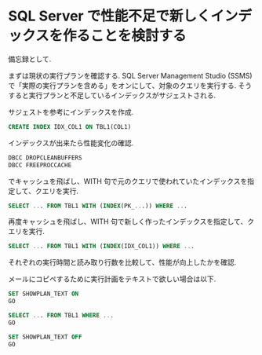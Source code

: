 # SQL Server で性能不足で新しくインデックスを作ることを検討する

備忘録として.

まずは現状の実行プランを確認する.
SQL Server Management Studio (SSMS) で「実際の実行プランを含める」をオンにして、対象のクエリを実行する.
そうすると実行プランと不足しているインデックスがサジェストされる.

サジェストを参考にインデックスを作成.

```sql
CREATE INDEX IDX_COL1 ON TBL1(COL1)
```

インデックスが出来たら性能変化の確認.

```sql
DBCC DROPCLEANBUFFERS
DBCC FREEPROCCACHE
```

でキャッシュを飛ばし、WITH 句で元のクエリで使われていたインデックスを指定して、クエリを実行.

```sql
SELECT ... FROM TBL1 WITH (INDEX(PK_...)) WHERE ...
```

再度キャッシュを飛ばし、WITH 句で新しく作ったインデックスを指定して、クエリを実行.

```sql
SELECT ... FROM TBL1 WITH (INDEX(IDX_COL1)) WHERE ...
```

それぞれの実行時間と読み取り行数を比較して、性能が向上したかを確認.

メールにコピペするために実行計画をテキストで欲しい場合は以下.

```sql
SET SHOWPLAN_TEXT ON
GO

SELECT ... FROM TBL1 WHERE ...
GO

SET SHOWPLAN_TEXT OFF
GO
```
